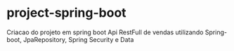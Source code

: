 # project-spring-boot

Criacao do projeto em spring boot Api RestFull de vendas utilizando
Spring-boot, JpaRepository, Spring Security e Data
